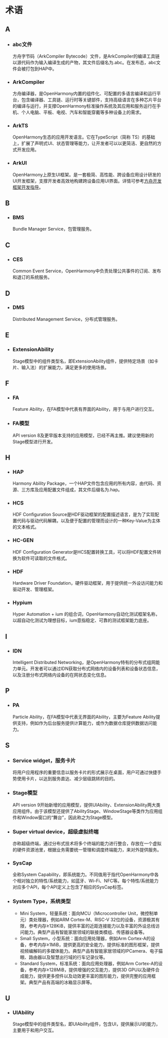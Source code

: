 # 术语

## A

- ### abc文件

    方舟字节码（ArkCompiler Bytecode）文件，是ArkCompiler的编译工具链以源代码作为输入编译生成的产物，其文件后缀名为.abc。在发布态，abc文件会被打包到HAP中。

- ### ArkCompiler

    方舟编译器，是OpenHarmony内置的组件化、可配置的多语言编译和运行平台，包含编译器、工具链、运行时等关键部件，支持高级语言在多种芯片平台的编译与运行，并支撑OpenHarmony标准操作系统及其应用和服务运行在手机、个人电脑、平板、电视、汽车和智能穿戴等多种设备上的需求。

- ### ArkTS

    OpenHarmony生态的应用开发语言。它在TypeScript（简称 TS）的基础上，扩展了声明式UI、状态管理等能力，让开发者可以以更简洁、更自然的方式开发应用。

- ### ArkUI

  OpenHarmony上原生UI框架。是一套极简、高性能、跨设备应用设计研发的UI开发框架，支撑开发者高效地构建跨设备应用UI界面。详情可参考[方舟开发框架开发指导](application-dev/ui/arkui-overview.md)。


## B

- ### BMS

    Bundle Manager Service，包管理服务。

## C

- ### CES

    Common Event Service，OpenHarmony中负责处理公共事件的订阅、发布和退订的系统服务。


## D

- ### DMS

    Distributed Management Service，分布式管理服务。


## E

- ### ExtensionAbility

    Stage模型中的组件类型名，即ExtensionAbility组件，提供特定场景（如卡片、输入法）的扩展能力，满足更多的使用场景。


## F

- ### FA

    Feature Ability，在FA模型中代表有界面的Ability，用于与用户进行交互。
    
- ### FA模型

    API version 8及更早版本支持的应用模型，已经不再主推。建议使用新的Stage模型进行开发。


## H

- ### HAP

    Harmony Ability Package，一个HAP文件包含应用的所有内容，由代码、资源、三方库及应用配置文件组成，其文件后缀名为.hap。


- ### HCS

    HDF Configuration Source是HDF驱动框架的配置描述语言，是为了实现配置代码与驱动代码解耦，以及便于配置的管理而设计的一种Key-Value为主体的文本格式。


- ### HC-GEN

    HDF Configuration Generator是HCS配置转换工具，可以将HDF配置文件转换为软件可读取的文件格式。


- ### HDF

    Hardware Driver Foundation，硬件驱动框架，用于提供统一外设访问能力和驱动开发、管理框架。

- ### Hypium

    Hyper Automation + ium 的组合词，OpenHarmony自动化测试框架名称，以超自动化测试为理想目标，ium意指稳定、可靠的测试框架能力底座。


## I

- ### IDN

    Intelligent Distributed Networking，是OpenHarmony特有的分布式组网能力单元。开发者可以通过IDN获取分布式网络内的设备列表和设备状态信息，以及注册分布式网络内设备的在网状态变化信息。


## P

- ### PA

    Particle Ability，在FA模型中代表无界面的Ability，主要为Feature Ability提供支持，例如作为后台服务提供计算能力，或作为数据仓库提供数据访问能力。


## S

- ### Service widget，服务卡片

    将用户应用程序的重要信息以服务卡片的形式展示在桌面，用户可通过快捷手势使用卡片，以达到服务直达、减少层级跳转的目的。

- ### Stage模型

    API version 9开始新增的应用模型，提供UIAbility、ExtensionAbility两大类应用组件。由于该模型还提供了AbilityStage、WindowStage等类作为应用组件和Window窗口的“舞台”，因此称之为Stage模型。

- ### Super virtual device，超级虚拟终端

    亦称超级终端，通过分布式技术将多个终端的能力进行整合，存放在一个虚拟的硬件资源池里，根据业务需要统一管理和调度终端能力，来对外提供服务。

- ### SysCap

    全称System Capability，即系统能力。不同值用于指代OpenHarmony中各个相对独立的特性/系统能力，如蓝牙、Wi-Fi、NFC等。每个特性/系统能力对应多个API，每个API定义上包含了相应的SysCap标签。

- ### System Type，系统类型
    - Mini System，轻量系统：面向MCU（Microcontroller Unit，微控制单元）类处理器，例如ARM Cortex-M、RISC-V 32位的设备，资源极其有限，参考内存≥128KiB，提供丰富的近距连接能力以及丰富的外设总线访问能力。典型产品有智能家居领域的联接类模组、传感器设备等。
    - Small System，小型系统：面向应用处理器，例如Arm Cortex-A的设备，参考内存≥1MiB，提供更高的安全能力，提供标准的图形框架，提供视频编解码的多媒体能力。典型产品有智能家居领域的IPCamera、电子猫眼、路由器以及智慧出行域的行车记录仪等。
    - Standard System，标准系统：面向应用处理器，例如Arm Cortex-A的设备，参考内存≥128MiB，提供增强的交互能力，提供3D GPU以及硬件合成能力，提供更多控件以及动效更丰富的图形能力，提供完整的应用框架。典型产品有高端的冰箱显示屏等。

## U

- ### UIAbility

    Stage模型中的组件类型名，即UIAbility组件，包含UI，提供展示UI的能力，主要用于和用户交互。
